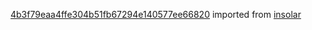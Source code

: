 [4b3f79eaa4ffe304b51fb67294e140577ee66820](https://github.com/insolar/insolar/commit/4b3f79eaa4ffe304b51fb67294e140577ee66820) imported from [insolar](https://github.com/insolar/insolar)
